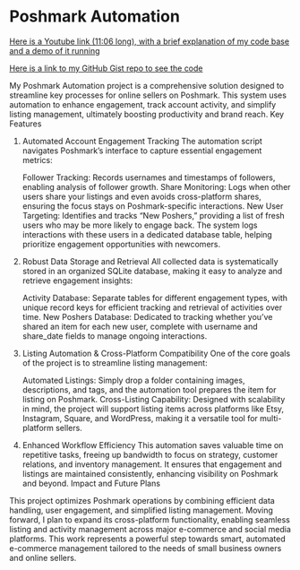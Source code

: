 # Poshmark Automation

[Here is a Youtube link (11:06 long), with a brief explanation of my code base and a demo of it running](https://www.youtube.com/watch?v=ubEhBm30mq8)


[Here is a link to my GitHub Gist repo to see the code](https://gist.github.com/ChollieDawg/fc9015be63caaca0f82c7f759bbeee65)


My Poshmark Automation project is a comprehensive solution designed to streamline key processes for online sellers on Poshmark. This system uses automation to enhance engagement, track account activity, and simplify listing management, ultimately boosting productivity and brand reach.
Key Features

1. Automated Account Engagement Tracking
The automation script navigates Poshmark’s interface to capture essential engagement metrics:

    Follower Tracking: Records usernames and timestamps of followers, enabling analysis of follower growth.
    Share Monitoring: Logs when other users share your listings and even avoids cross-platform shares, ensuring the focus stays on Poshmark-specific interactions.
    New User Targeting: Identifies and tracks “New Poshers,” providing a list of fresh users who may be more likely to engage back. The system logs interactions with these users in a dedicated database table, helping prioritize engagement opportunities with newcomers.

2. Robust Data Storage and Retrieval
All collected data is systematically stored in an organized SQLite database, making it easy to analyze and retrieve engagement insights:

    Activity Database: Separate tables for different engagement types, with unique record keys for efficient tracking and retrieval of activities over time.
    New Poshers Database: Dedicated to tracking whether you’ve shared an item for each new user, complete with username and share_date fields to manage ongoing interactions.

3. Listing Automation & Cross-Platform Compatibility
One of the core goals of the project is to streamline listing management:

    Automated Listings: Simply drop a folder containing images, descriptions, and tags, and the automation tool prepares the item for listing on Poshmark.
    Cross-Listing Capability: Designed with scalability in mind, the project will support listing items across platforms like Etsy, Instagram, Square, and WordPress, making it a versatile tool for multi-platform sellers.

4. Enhanced Workflow Efficiency
This automation saves valuable time on repetitive tasks, freeing up bandwidth to focus on strategy, customer relations, and inventory management. It ensures that engagement and listings are maintained consistently, enhancing visibility on Poshmark and beyond.
Impact and Future Plans

This project optimizes Poshmark operations by combining efficient data handling, user engagement, and simplified listing management. Moving forward, I plan to expand its cross-platform functionality, enabling seamless listing and activity management across major e-commerce and social media platforms. This work represents a powerful step towards smart, automated e-commerce management tailored to the needs of small business owners and online sellers.




